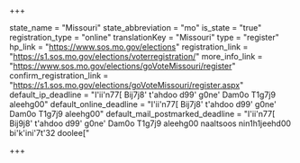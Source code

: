 +++

state_name = "Missouri"
state_abbreviation = "mo"
is_state = "true"
registration_type = "online"
translationKey = "Missouri"
type = "register"
hp_link = "https://www.sos.mo.gov/elections"
registration_link = "https://s1.sos.mo.gov/elections/voterregistration/"
more_info_link = "https://www.sos.mo.gov/elections/goVoteMissouri/register"
confirm_registration_link = "https://s1.sos.mo.gov/elections/goVoteMissouri/register.aspx"
default_ip_deadline = "I'ii'n77[ Bij7j8' t'ahdoo d99' g0ne' Dam0o T1g7j9 aleehg00"
default_online_deadline = "I'ii'n77[ Bij7j8' t'ahdoo d99' g0ne' Dam0o T1g7j9 aleehg00"
default_mail_postmarked_deadline = "I'ii'n77[ Bij9j8' t'ahdoo d99' g0ne' Dam0o T1g7j9 aleehg00 naaltsoos nin1h1jeehd00 bi'k'ini'7t'32 doolee["

+++